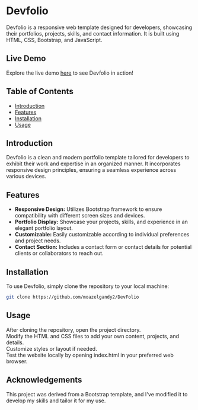 # Devfolio

Devfolio is a responsive web template designed for developers, showcasing their portfolios, projects, skills, and contact information. It is built using HTML, CSS, Bootstrap, and JavaScript.

## Live Demo

Explore the live demo [here](https://devfolio-ea5b7.web.app/) to see Devfolio in action!

## Table of Contents
- [Introduction](#introduction)
- [Features](#features)
- [Installation](#installation)
- [Usage](#usage)

## Introduction

Devfolio is a clean and modern portfolio template tailored for developers to exhibit their work and expertise in an organized manner. It incorporates responsive design principles, ensuring a seamless experience across various devices.

## Features

- **Responsive Design:** Utilizes Bootstrap framework to ensure compatibility with different screen sizes and devices.
- **Portfolio Display:** Showcase your projects, skills, and experience in an elegant portfolio layout.
- **Customizable:** Easily customizable according to individual preferences and project needs.
- **Contact Section:** Includes a contact form or contact details for potential clients or collaborators to reach out.

## Installation

To use Devfolio, simply clone the repository to your local machine:

```bash
git clone https://github.com/moazelgandy2/DevFolio
````
## Usage
After cloning the repository, open the project directory.
<br>
Modify the HTML and CSS files to add your own content, projects, and details.
<br>
Customize styles or layout if needed.
<br>
Test the website locally by opening index.html in your preferred web browser.

## Acknowledgements
This project was derived from a Bootstrap template, and I've modified it to develop my skills and tailor it for my use.
